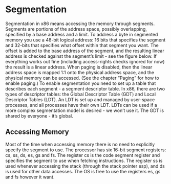 # Segmentation

Segmentation in x86 means accessing the memory through segments. Segments are
portions of the address space, possibly overlapping, specified by a base address
and a limit. To address a byte in segmented memory you use a 48-bit logical
address: 16 bits that specifies the segment and 32-bits that specifies what
offset within that segment you want. The offset is added to the base address of
the segment, and the resulting linear address is checked against the segment’s
limit - see the figure below. If everything works out fine (including
access-rights checks ignored for now) the result is a linear address. When
paging is disabled, then the linear address space is mapped 1:1 onto the
physical address space, and the physical memory can be accessed. (See the
chapter “Paging” for how to enable paging.) To enable segmentation you need to
set up a table that describes each segment - a segment descriptor table. In x86,
there are two types of descriptor tables: the Global Descriptor Table (GDT) and
Local Descriptor Tables (LDT). An LDT is set up and managed by user-space
processes, and all processes have their own LDT. LDTs can be used if a more
complex segmentation model is desired - we won’t use it. The GDT is shared by
everyone - it’s global.

## Accessing Memory
Most of the time when accessing memory there is no need to explicitly specify
the segment to use. The processor has six 16-bit segment registers: cs, ss, ds,
es, gs and fs. The register cs is the code segment register and specifies the
segment to use when fetching instructions. The register ss is used whenever
accessing the stack (through the stack pointer esp), and ds is used for other
data accesses. The OS is free to use the registers es, gs and fs however it
want.
